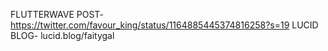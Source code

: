 FLUTTERWAVE POST-  https://twitter.com/favour_king/status/1164885445374816258?s=19
LUCID BLOG-  lucid.blog/faitygal
